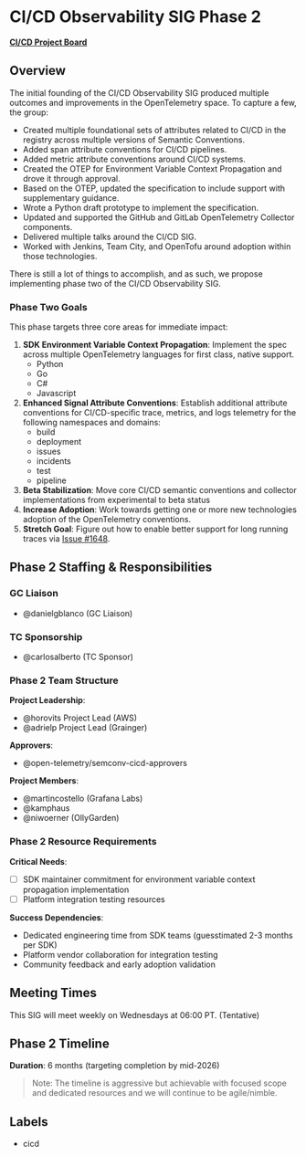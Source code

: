 # CI/CD Observability SIG Phase 2

<!-- TODO: Potentially create a new project board -->
[**CI/CD Project Board**](https://github.com/orgs/open-telemetry/projects/79)

## Overview

The initial founding of the CI/CD Observability SIG produced multiple outcomes
and improvements in the OpenTelemetry space. To capture a few, the group:

- Created multiple foundational sets of attributes related to CI/CD in the
  registry across multiple versions of Semantic Conventions.
- Added span attribute conventions for CI/CD pipelines.
- Added metric attribute conventions around CI/CD systems.
- Created the OTEP for Environment Variable Context Propagation and drove it
  through approval.
- Based on the OTEP, updated the specification to include support with
  supplementary guidance. 
- Wrote a Python draft prototype to implement the specification.
- Updated and supported the GitHub and GitLab OpenTelemetry Collector
  components.
- Delivered multiple talks around the CI/CD SIG.
- Worked with Jenkins, Team City, and OpenTofu around adoption within those
  technologies.

There is still a lot of things to accomplish, and as such, we propose
implementing phase two of the CI/CD Observability SIG.

### Phase Two Goals

This phase targets three core areas for immediate impact:

1. **SDK Environment Variable Context Propagation**: Implement the spec across
   multiple OpenTelemetry languages for first class, native support.
   - Python
   - Go
   - C#
   - Javascript
2. **Enhanced Signal Attribute Conventions**: Establish additional attribute
   conventions for CI/CD-specific trace, metrics, and logs telemetry for the
   following namespaces and domains:
   - build
   - deployment
   - issues
   - incidents
   - test
   - pipeline
3. **Beta Stabilization**: Move core CI/CD semantic conventions and collector
   implementations from experimental to beta status
4. **Increase Adoption**: Work towards getting one or more new technologies
   adoption of the OpenTelemetry conventions.
5. **Stretch Goal**: Figure out how to enable better support for long running
   traces via [Issue #1648](https://github.com/open-telemetry/semantic-conventions/issues/1648).


## Phase 2 Staffing & Responsibilities

### GC Liaison

* @danielgblanco (GC Liaison)

### TC Sponsorship

* @carlosalberto (TC Sponsor)

### Phase 2 Team Structure

**Project Leadership**:
* @horovits Project Lead (AWS)
* @adrielp Project Lead (Grainger)

**Approvers**:
* @open-telemetry/semconv-cicd-approvers

**Project Members**:
* @martincostello (Grafana Labs)
* @kamphaus
* @niwoerner (OllyGarden)

### Phase 2 Resource Requirements

**Critical Needs**:
- [ ] SDK maintainer commitment for environment variable context propagation
  implementation
- [ ] Platform integration testing resources

**Success Dependencies**:
- Dedicated engineering time from SDK teams (guesstimated 2-3 months per SDK)
- Platform vendor collaboration for integration testing
- Community feedback and early adoption validation

## Meeting Times

This SIG will meet weekly on Wednesdays at 06:00 PT. (Tentative)

## Phase 2 Timeline

**Duration**: 6 months (targeting completion by mid-2026)

> Note: The timeline is aggressive but achievable with focused scope and dedicated
> resources and we will continue to be agile/nimble.

## Labels

* cicd
